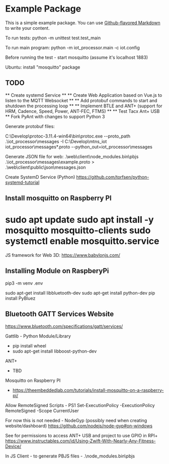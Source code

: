 # Example Package

This is a simple example package. You can use
[Github-flavored Markdown](https://guides.github.com/features/mastering-markdown/)
to write your content.

To run tests: python -m unittest test.test_main

To run main program: python -m iot_processor.main -c iot.config


Before running the test - start mosquitto (assume it's localhost 1883)

Ubuntu: install "mosquitto" package

TODO
---
** Create systemd Service **
** Create Web Application based on Vue.js to listen to the MQTT Websocket **
** Add protobuf commands to start and shutdown the processing loop **
** Implement BTLE and ANT+ (support for HRM, Cadence, Speed, Power, ANT-FEC, FTMS) **
** Test Tacx Ant+ USB
** Fork PyAnt with changes to support Python 3

Generate protobuf files:

C:\Develop\protoc-3.11.4-win64\bin\protoc.exe --proto_path .\iot_processor\messages -I C:\Develop\mtns_iot iot_processor\messages\*.proto  --python_out=iot_processor\messages

Generate JSON file for web:
.\web\client\node_modules\.bin\pbjs .\iot_processor\messages\example.proto > .\web\client\public\json\messages.json

Create SystemD Service (Python)
https://github.com/torfsen/python-systemd-tutorial


Install mosquitto on Raspberry PI
---
sudo apt update
sudo apt install -y mosquitto mosquitto-clients
sudo systemctl enable mosquitto.service
=======
JS framework for Web 3D: https://www.babylonjs.com/


Installing Module on RaspberyPi
---
pip3 -m venv .env

sudo apt-get install libbluetooth-dev
sudo apt-get install python-dev
pip install PyBluez


Bluetooth GATT Services Website
---
https://www.bluetooth.com/specifications/gatt/services/

Gattlib - Python Module/Library
- pip install wheel
- sudo apt-get install libboost-python-dev

ANT+
- TBD

Mosquitto on Raspberry PI
- https://theembeddedlab.com/tutorials/install-mosquitto-on-a-raspberry-pi/


Allow RemoteSigned Scripts - PS1
Set-ExecutionPolicy -ExecutionPolicy RemoteSigned -Scope CurrentUser

For now this is not needed - NodeGyp (possibly need when creating website/dashboard)
https://github.com/nodejs/node-gyp#on-windows

See for permissions to access ANT+ USB and project to use GPIO in RPI+
https://www.instructables.com/id/Using-Zwift-With-Nearly-Any-Fitness-Device/

In JS Client - to generate PBJS files - .\node_modules\.bin\pbjs


